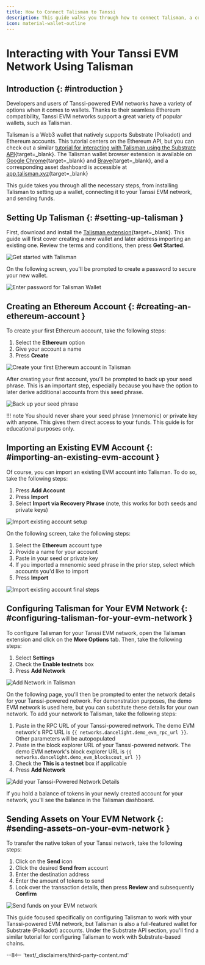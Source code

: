 ```yaml
---
title: How to Connect Talisman to Tanssi
description: This guide walks you through how to connect Talisman, a comprehensive Polkadot, Substrate, and Ethereum wallet, to your Tanssi-powered EVM-compatible network.
icon: material-wallet-outline
---
```


# Interacting with Your Tanssi EVM Network Using Talisman

## Introduction {: #introduction }

Developers and users of Tanssi-powered EVM networks have a variety of options when it comes to wallets. Thanks to their seamless Ethereum compatibility, Tanssi EVM networks support a great variety of popular wallets, such as Talisman.

Talisman is a Web3 wallet that natively supports Substrate (Polkadot) and Ethereum accounts. This tutorial centers on the Ethereum API, but you can check out a similar [tutorial for interacting with Talisman using the Substrate API](/builders/toolkit/substrate-api/wallets/talisman/){target=\_blank}. The Talisman wallet browser extension is available on [Google Chrome](https://chromewebstore.google.com/detail/talisman-wallet/fijngjgcjhjmmpcmkeiomlglpeiijkld){target=\_blank} and [Brave](https://chromewebstore.google.com/detail/talisman-wallet/fijngjgcjhjmmpcmkeiomlglpeiijkld){target=\_blank}, and a corresponding asset dashboard is accessible at [app.talisman.xyz](https://app.talisman.xyz){target=\_blank}

This guide takes you through all the necessary steps, from installing Talisman to setting up a wallet, connecting it to your Tanssi EVM network, and sending funds.

## Setting Up Talisman {: #setting-up-talisman }

First, download and install the [Talisman extension](https://talisman.xyz/){target=\_blank}. This guide will first cover creating a new wallet and later address importing an existing one. Review the terms and conditions, then press **Get Started**.

![Get started with Talisman](/images/builders/toolkit/ethereum-api/wallets/talisman/talisman-1.webp)

On the following screen, you'll be prompted to create a password to secure your new wallet.

![Enter password for Talisman Wallet](/images/builders/toolkit/ethereum-api/wallets/talisman/talisman-2.webp)

## Creating an Ethereum Account {: #creating-an-ethereum-account }

To create your first Ethereum account, take the following steps:

1. Select the **Ethereum** option
2. Give your account a name
3. Press **Create**

![Create your first Ethereum account in Talisman](/images/builders/toolkit/ethereum-api/wallets/talisman/talisman-3.webp)

After creating your first account, you'll be prompted to back up your seed phrase. This is an important step, especially because you have the option to later derive additional accounts from this seed phrase.

![Back up your seed phrase](/images/builders/toolkit/ethereum-api/wallets/talisman/talisman-4.webp)

!!! note
    You should never share your seed phrase (mnemonic) or private key with anyone. This gives them direct access to your funds. This guide is for educational purposes only.

## Importing an Existing EVM Account {: #importing-an-existing-evm-account }

Of course, you can import an existing EVM account into Talisman. To do so, take the following steps:

1. Press **Add Account**
2. Press **Import**
3. Select **Import via Recovery Phrase** (note, this works for both seeds and private keys)

![Import existing account setup](/images/builders/toolkit/ethereum-api/wallets/talisman/talisman-9.webp)

On the following screen, take the following steps:

1. Select the **Ethereum** account type
2. Provide a name for your account
3. Paste in your seed or private key
4. If you imported a mnenomic seed phrase in the prior step, select which accounts you'd like to import
5. Press **Import**

![Import existing account final steps](/images/builders/toolkit/ethereum-api/wallets/talisman/talisman-10.webp)

## Configuring Talisman for Your EVM Network {: #configuring-talisman-for-your-evm-network }

To configure Talisman for your Tanssi EVM network, open the Talisman extension and click on the **More Options** tab. Then, take the following steps:

1. Select **Settings**
2. Check the **Enable testnets** box
3. Press **Add Network**

![Add Network in Talisman](/images/builders/toolkit/ethereum-api/wallets/talisman/talisman-6.webp)

On the following page, you'll then be prompted to enter the network details for your Tanssi-powered network. For demonstration purposes, the demo EVM network is used here, but you can substitute these details for your own network. To add your network to Talisman, take the following steps:

1. Paste in the RPC URL of your Tanssi-powered network. The demo EVM network's RPC URL is `{{ networks.dancelight.demo_evm_rpc_url }}`. Other parameters will be autopopulated
2. Paste in the block explorer URL of your Tanssi-powered network. The demo EVM network's block explorer URL is `{{ networks.dancelight.demo_evm_blockscout_url }}`
3. Check the **This is a testnet** box if applicable
4. Press **Add Network**

![Add your Tanssi-Powered Network Details](/images/builders/toolkit/ethereum-api/wallets/talisman/talisman-7.webp)

If you hold a balance of tokens in your newly created account for your network, you'll see the balance in the Talisman dashboard.

## Sending Assets on Your EVM Network {: #sending-assets-on-your-evm-network }

To transfer the native token of your Tanssi network, take the following steps:

1. Click on the **Send** icon
2. Click the desired **Send from** account
3. Enter the destination address
4. Enter the amount of tokens to send
5. Look over the transaction details, then press **Review** and subsequently **Confirm**

![Send funds on your EVM network](/images/builders/toolkit/ethereum-api/wallets/talisman/talisman-8.webp)

This guide focused specifically on configuring Talisman to work with your Tanssi-powered EVM network, but Talisman is also a full-featured wallet for Substrate (Polkadot) accounts. Under the Substrate API section, you'll find a similar tutorial for configuring Talisman to work with Substrate-based chains.

--8<-- 'text/_disclaimers/third-party-content.md'
